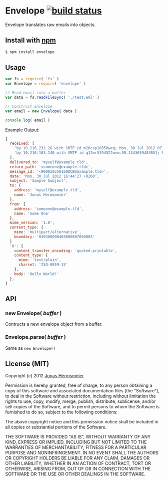 
# Envelope [![build status](https://secure.travis-ci.org/jhermsmeier/node-envelope.png)](http://travis-ci.org/jhermsmeier/node-envelope)

Envelope translates raw emails into objects.


## Install with [npm](https://npmjs.org)

```sh
$ npm install envelope
```


## Usage

```javascript
var fs = require( 'fs' )
var Envelope = require( 'envelope' )

// Read email into a buffer
var data = fs.readFileSync( './test.eml' )

// Construct envelope
var email = new Envelope( data )

console.log( email )
```

Example Output:

```js
{
  received: [
    'by 10.216.232.26 with SMTP id m26csp10350weq; Mon, 30 Jul 2012 07:44:49 -0700 (PDT)',
    'by 10.216.183.140 with SMTP id q12mr5294522wem.58.1343659483851; Mon, 30 Jul 2012 07:44:43-0700 (PDT)'
  ],
  delivered_to: 'myself@example.tld',
  return_path: '<someone@example.tld>',
  message_id: '<900030350169DCB@example.tld>',
  date: 'Mon, 30 Jul 2012 16:44:27 +0200',
  subject: 'Sample Subject',
  to: {
    address: 'myself@example.tld',
    name: 'Jonas Hermsmeier'
  },
  from: {
    address: 'someone@example.tld',
    name: 'Some One'
  },
  mime_version: '1.0',
  content_type: {
    mime: 'multipart/alternative',
    boundary: '030300090403080807050803'
  }
  '0': {
    content_transfer_encoding: 'quoted-printable',
    content_type: {
      mime: 'text/plain',
      charset: 'ISO-8859-15'
    },
    body: 'Hello World!'
  },
}
```


## API

### new Envelope( *buffer* )
Contructs a new envelope object from a buffer.

### Envelope.parse( *buffer* )
Same as `new Envelope()`


## License (MIT)

Copyright (c) 2012 [Jonas Hermsmeier](http://jhermsmeier.de)

Permission is hereby granted, free of charge, to any person obtaining a copy 
of this software and associated documentation files (the "Software"), to deal 
in the Software without restriction, including without limitation the rights 
to use, copy, modify, merge, publish, distribute, sublicense, and/or sell 
copies of the Software, and to permit persons to whom the Software is 
furnished to do so, subject to the following conditions:

The above copyright notice and this permission notice shall be included in 
all copies or substantial portions of the Software.

THE SOFTWARE IS PROVIDED "AS IS", WITHOUT WARRANTY OF ANY KIND, EXPRESS OR 
IMPLIED, INCLUDING BUT NOT LIMITED TO THE WARRANTIES OF MERCHANTABILITY, 
FITNESS FOR A PARTICULAR PURPOSE AND NONINFRINGEMENT. IN NO EVENT SHALL THE 
AUTHORS OR COPYRIGHT HOLDERS BE LIABLE FOR ANY CLAIM, DAMAGES OR OTHER 
LIABILITY, WHETHER IN AN ACTION OF CONTRACT, TORT OR OTHERWISE, ARISING FROM, 
OUT OF OR IN CONNECTION WITH THE SOFTWARE OR THE USE OR OTHER DEALINGS IN 
THE SOFTWARE.
